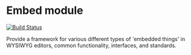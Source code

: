 # Embed module

[![Build Status](https://travis-ci.org/drupal-media/embed.svg?branch=8.x-1.x)](https://travis-ci.org/drupal-media/embed)

Provide a framework for various different types of 'embedded things' in WYSIWYG editors, common functionality, interfaces, and standards.
